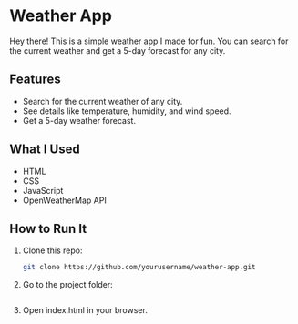 # Weather App

Hey there! This is a simple weather app I made for fun. You can search for the current weather and get a 5-day forecast for any city.

## Features

- Search for the current weather of any city.
- See details like temperature, humidity, and wind speed.
- Get a 5-day weather forecast.

## What I Used

- HTML
- CSS
- JavaScript
- OpenWeatherMap API

## How to Run It

1. Clone this repo:
   ```bash
   git clone https://github.com/yourusername/weather-app.git

2. Go to the project folder:
    ``` cd weather-app
3. Open index.html in your browser.
